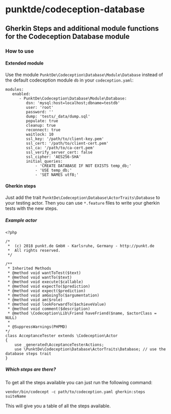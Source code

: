 # punktde/codeception-database

## Gherkin Steps and additional module functions for the Codeception Database module

### How to use

#### Extended module

Use the module `PunktDe\Codeception\Database\Module\Database` instead of the default codeception module `db` in your `codeception.yaml`:

```
modules:
   enabled:
      - PunktDe\Codeception\Database\Module\Database:
         dsn: 'mysql:host=localhost;dbname=testdb'
         user: 'root'
         password: ''
         dump: 'tests/_data/dump.sql'
         populate: true
         cleanup: true
         reconnect: true
         waitlock: 10
         ssl_key: '/path/to/client-key.pem'
         ssl_cert: '/path/to/client-cert.pem'
         ssl_ca: '/path/to/ca-cert.pem'
         ssl_verify_server_cert: false
         ssl_cipher: 'AES256-SHA'
         initial_queries:
             - 'CREATE DATABASE IF NOT EXISTS temp_db;'
             - 'USE temp_db;'
             - 'SET NAMES utf8;'
```


#### Gherkin steps

Just add the trait `PunktDe\Codeception\Database\ActorTraits\Database` to your testing actor. Then you can use `*.feature` files to write your gherkin tests with the new steps.

##### Example actor 

```
<?php

/*
 *  (c) 2018 punkt.de GmbH - Karlsruhe, Germany - http://punkt.de
 *  All rights reserved.
 */

/**
 * Inherited Methods
 * @method void wantToTest($text)
 * @method void wantTo($text)
 * @method void execute($callable)
 * @method void expectTo($prediction)
 * @method void expect($prediction)
 * @method void amGoingTo($argumentation)
 * @method void am($role)
 * @method void lookForwardTo($achieveValue)
 * @method void comment($description)
 * @method \Codeception\Lib\Friend haveFriend($name, $actorClass = NULL)
 *
 * @SuppressWarnings(PHPMD)
*/
class AcceptanceTester extends \Codeception\Actor
{
    use _generated\AcceptanceTesterActions;
    use \PunktDe\Codeception\Database\ActorTraits\Database; // use the database steps trait
}
``` 

##### Which steps are there? 

To get all the steps available you can just run the following command:

```
vendor/bin/codecept -c path/to/codeception.yaml gherkin:steps suiteName
```

This will give you a table of all the steps available.





